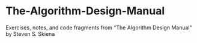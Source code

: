 # The-Algorithm-Design-Manual
Exercises, notes, and code fragments from "The Algorithm Design Manual" by Steven S. Skiena
